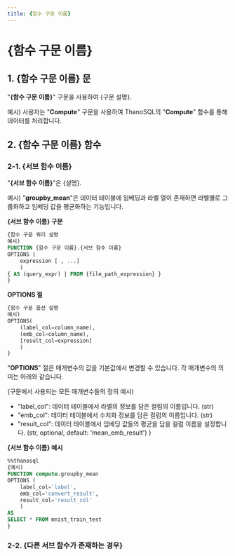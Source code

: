 ```yaml
---
title: {함수 구문 이름}
---
```


# __{함수 구문 이름}__

## __1. {함수 구문 이름} 문__

"__{함수 구문 이름}__" 구문을 사용하여 {구문 설명}.

예시)
사용자는 "__Compute__" 구문을 사용하여 ThanoSQL의 "__Compute__" 함수를 통해 데이터를 처리합니다.

## __2. {함수 구문 이름} 함수__

<!-- 대부분의 경우 각 함수 구문 모듈에는 둘 이상의 함수가 있습니다. -->

### __2-1. {서브 함수 이름}__

"__{서브 함수 이름}__"은 {설명}.

예시)
"__groupby_mean__"은 데이터 테이블에 임베딩과 라벨 열이 존재하면 라벨별로 그룹화하고 임베딩 값을 평균화하는 기능입니다.

__{서브 함수 이름} 구문__

```sql
{함수 구문 쿼리 설명
예시)
FUNCTION {함수 구문 이름}.{서브 함수 이름}
OPTIONS (
    expression [ , ...]
    )
{ AS (query_expr) | FROM {file_path_expression} }
}
```

__OPTIONS 절__

```sql
{함수 구문 옵션 설명
예시)
OPTIONS(
    (label_col=column_name),
    (emb_col=column_name),
    [result_col=expression]
    )
}
```

"__OPTIONS__" 절은 매개변수의 값을 기본값에서 변경할 수 있습니다. 각 매개변수의 의미는 아래와 같습니다.

{구문에서 사용되는 모든 매개변수들의 정의
예시)
- "label_col": 데이터 테이블에서 라벨의 정보를 담은 컬럼의 이름입니다. (str)
- "emb_col": 데이터 테이블에서 수치화 정보를 담은 컬럼의 이름입니다. (str)
- "result_col": 데이터 테이블에서 임베딩 값들의 평균을 담을 컬럼 이름을 설정합니다. (str, optional, default: 'mean_emb_result')
}

__{서브 함수 이름} 예시__

```sql
%%thanosql
{예시)
FUNCTION compute.groupby_mean
OPTIONS (
    label_col='label',
    emb_col='convert_result',
    result_col='result_col'
    )
AS
SELECT * FROM mnist_train_test
}
```

### __2-2. {다른 서브 함수가 존재하는 경우}__

<!-- 형식은 2-1과 동일해야 하며 이는 각 모듈의 모든 서브 함수에 대해 수행되어야 합니다. -->